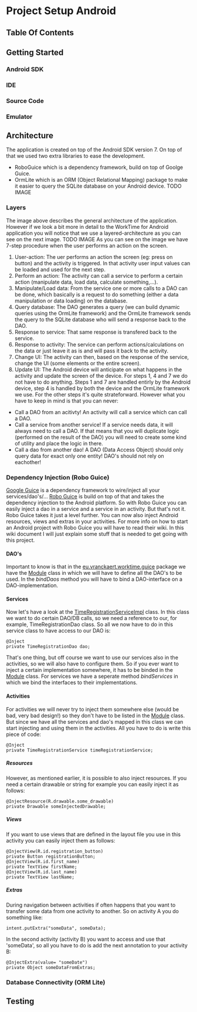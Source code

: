 # Project Setup Android #
## Table Of Contents ##

## Getting Started ##
### Android SDK ###
### IDE ###
### Source Code ###
### Emulator ###
## Architecture ##
The application is created on top of the Android SDK version 7. On top of that we used two extra libraries to ease the development.
  * RoboGuice which is a dependency framework, build on top of Goolge Guice.
  * OrmLite which is an ORM (Object Relational Mapping) package to make it easier to query the SQLite database on your Android device.
TODO IMAGE
### Layers ###
The image above describes the general architecture of the application. However if we look a bit more in detail to the WorkTime for Android application you will notice that we use a layered-architecture as you can see on the next image.
TODO IMAGE
As you can see on the image we have 7-step procedure when the user performs an action on the screen.
  1. User-action: The uer performs an action the screen (eg: press on button) and the activity is triggered. In that activity user input values can be loaded and used for the next step.
  1. Perform an action: The activity can call a service to perform a certain action (manipulate data, load data, calculate something,...).
  1. Manipulate/Load data: From the service one or more calls to a DAO can be done, which basically is a request to do something (either a data manipulation or data loading) on the database.
  1. Query database: The DAO generates a query (we can build dynamic queries using the OrmLite framework) and the OrmLite framework sends the query to the SQLite database who will send a response back to the DAO.
  1. Response to service: That same response is transfered back to the service.
  1. Response to activity: The service can perform actions/calculations on the data or just leave it as is and will pass it back to the activity.
  1. Change UI: The activity can then, based on the response of the service, change the UI (some elements or the entire screen).
  1. Update UI: The Android device will anticipate on what happens in the activity and update the screen of the device.
For steps 1, 4 and 7 we do not have to do anything. Steps 1 and 7 are handled entirly by the Android device, step 4 is handled by both the device and the OrmLite framework we use.
For the other steps it's quite strateforward. However what you have to keep in mind is that you can never:
  * Call a DAO from an acitivty! An activity will call a service which can call a DAO.
  * Call a service from another service! If a service needs data, it will always need to call a DAO. If that means that you will duplicate logic (performed on the result of the DAO) you will need to create some kind of utility and place the logic in there.
  * Call a dao from another dao! A DAO (Data Access Object) should only query data for exact only one entity! DAO's should not rely on eachother!
### Dependency Injection (Robo Guice) ###
[Google Guice](http://code.google.com/p/google-guice/) is a dependency framework to wire/inject all your services/dao's/...
[Robo Guice](http://code.google.com/p/roboguice) is build on top of that and takes the dependency injection to the Android platform. So with Robo Guice you can easily inject a dao in a service and a service in an activity. But that's not it. Robo Guice takes it just a level further. You can now also inject Android resources, views and extras in your activities. For more info on how to start an Android project with Robo Guice you will have to read their wiki. In this wiki document I will just explain some stuff that is needed to get going with this project.
#### DAO's ####
Important to know is that in the [eu.vranckaert.worktime.guice](http://code.google.com/p/worktime/source/browse/#svn%2Ftrunk%2Fandroid-app%2Fsrc%2Feu%2Fvranckaert%2Fworktime%2Fguice) package we have the [Module](http://code.google.com/p/worktime/source/browse/trunk/android-app/src/eu/vranckaert/worktime/guice/Module.java) class in which we will have to define all the DAO's to be used. In the <i>bindDaos</i> method you will have to bind a DAO-interface on a DAO-implementation.
#### Services ####
Now let's have a look at the [TimeRegistrationServiceImpl](http://code.google.com/p/worktime/source/browse/trunk/android-app/src/eu/vranckaert/worktime/service/impl/TimeRegistrationServiceImpl.java) class. In this class we want to do certain DAO/DB calls, so we need a reference to our, for example, TimeRegistrationDao class. So all we now have to do in this service class to have access to our DAO is:
```
@Inject
private TimeRegistrationDao dao;
```
That's one thing, but off course we want to use our services also in the activities, so we will also have to configure them. So if you ever want to inject a certain implementation somewhere, it has to be binded in the [Module](http://code.google.com/p/worktime/source/browse/trunk/android-app/src/eu/vranckaert/worktime/guice/Module.java) class. For services we have a seperate method <i>bindServices</i> in which we bind the interfaces to their implementations.
#### Activities ####
For activities we will never try to inject them somewhere else (would be bad, very bad design!) so they don't have to be listed in the [Module](http://code.google.com/p/worktime/source/browse/trunk/android-app/src/eu/vranckaert/worktime/guice/Module.java) class. But since we have all the services and dao's mapped in this class we can start injecting and using them in the activities. All you have to do is write this piece of code:
```
@Inject
private TimeRegistrationService timeRegistrationService;
```
##### Resources #####
However, as mentioned earlier, it is possible to also inject resources. If you need a certain drawable or string for example you can easily inject it as follows:
```
@InjectResource(R.drawable.some_drawable)
private Drawable someInjectedDrawable;
```
##### Views #####
If you want to use views that are defined in the layout file you use in this activity you can easily inject them as follows:
```
@InjectView(R.id.registration_button)
private Button registrationButton;
@InjectView(R.id.first_name)
private TextView firstName;
@InjectView(R.id.last_name)
private TextView lastName;
```
##### Extras #####
During navigation between activities if often happens that you want to transfer some data from one activity to another. So on activity A you do something like:
```
intent.putExtra("someData", someData);
```
In the second activity (activity B) you want to access and use that 'someData', so all you have to do is add the next annotation to your activity B:
```
@InjectExtra(value= "someDate")
private Object someDataFromExtras;
```
### Database Connectivity (ORM Lite) ###
## Testing ##